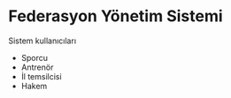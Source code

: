 # Federasyon Yönetim Sistemi

Sistem kullanıcıları
  - Sporcu
  - Antrenör
  - İl temsilcisi
  - Hakem